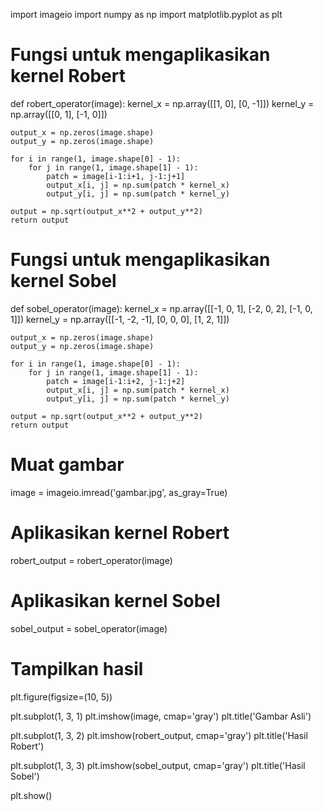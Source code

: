 import imageio
import numpy as np
import matplotlib.pyplot as plt

# Fungsi untuk mengaplikasikan kernel Robert
def robert_operator(image):
    kernel_x = np.array([[1, 0], [0, -1]])
    kernel_y = np.array([[0, 1], [-1, 0]])
    
    output_x = np.zeros(image.shape)
    output_y = np.zeros(image.shape)
    
    for i in range(1, image.shape[0] - 1):
        for j in range(1, image.shape[1] - 1):
            patch = image[i-1:i+1, j-1:j+1]
            output_x[i, j] = np.sum(patch * kernel_x)
            output_y[i, j] = np.sum(patch * kernel_y)
    
    output = np.sqrt(output_x**2 + output_y**2)
    return output

# Fungsi untuk mengaplikasikan kernel Sobel
def sobel_operator(image):
    kernel_x = np.array([[-1, 0, 1], [-2, 0, 2], [-1, 0, 1]])
    kernel_y = np.array([[-1, -2, -1], [0, 0, 0], [1, 2, 1]])
    
    output_x = np.zeros(image.shape)
    output_y = np.zeros(image.shape)
    
    for i in range(1, image.shape[0] - 1):
        for j in range(1, image.shape[1] - 1):
            patch = image[i-1:i+2, j-1:j+2]
            output_x[i, j] = np.sum(patch * kernel_x)
            output_y[i, j] = np.sum(patch * kernel_y)
    
    output = np.sqrt(output_x**2 + output_y**2)
    return output

# Muat gambar
image = imageio.imread('gambar.jpg', as_gray=True)

# Aplikasikan kernel Robert
robert_output = robert_operator(image)

# Aplikasikan kernel Sobel
sobel_output = sobel_operator(image)

# Tampilkan hasil
plt.figure(figsize=(10, 5))

plt.subplot(1, 3, 1)
plt.imshow(image, cmap='gray')
plt.title('Gambar Asli')

plt.subplot(1, 3, 2)
plt.imshow(robert_output, cmap='gray')
plt.title('Hasil Robert')

plt.subplot(1, 3, 3)
plt.imshow(sobel_output, cmap='gray')
plt.title('Hasil Sobel')

plt.show()

